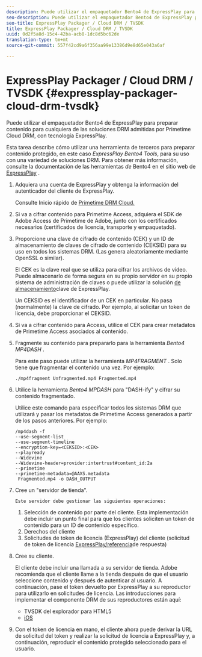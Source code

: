 ```yaml
---
description: Puede utilizar el empaquetador Bento4 de ExpressPlay para preparar contenido para cualquiera de las soluciones DRM admitidas por Primetime Cloud DRM, con tecnología ExpressPlay.
seo-description: Puede utilizar el empaquetador Bento4 de ExpressPlay para preparar contenido para cualquiera de las soluciones DRM admitidas por Primetime Cloud DRM, con tecnología ExpressPlay.
seo-title: ExpressPlay Packager / Cloud DRM / TVSDK
title: ExpressPlay Packager / Cloud DRM / TVSDK
uuid: 0d2f5a8d-15c4-42ba-acb8-1dc8d5bc62de
translation-type: tm+mt
source-git-commit: 557f42cd9a6f356aa99e13386d9e8d65e043a6af

---
```



# ExpressPlay Packager / Cloud DRM / TVSDK {#expressplay-packager-cloud-drm-tvsdk}

Puede utilizar el empaquetador Bento4 de ExpressPlay para preparar contenido para cualquiera de las soluciones DRM admitidas por Primetime Cloud DRM, con tecnología ExpressPlay.

Esta tarea describe cómo utilizar una herramienta de terceros para preparar contenido protegido, en este caso *ExpressPlay Bento4 Tools*, para su uso con una variedad de soluciones DRM. Para obtener más información, consulte la documentación de las herramientas *de* Bento4 en el sitio web de [ExpressPlay](https://www.expressplay.com/developer/) .
1. Adquiera una cuenta de ExpressPlay y obtenga la información del autenticador del cliente de ExpressPlay.

   Consulte Inicio rápido de [Primetime DRM Cloud.](../../quick-start/quick-overview.md)
1. Si va a cifrar contenido para Primetime Access, adquiera el SDK de Adobe Access de Primetime de Adobe, junto con los certificados necesarios (certificados de licencia, transporte y empaquetado).
1. Proporcione una clave de cifrado de contenido (CEK) y un ID de almacenamiento de claves de cifrado de contenido (CEKSID) para su uso en todos los sistemas DRM. (Las genera aleatoriamente mediante OpenSSL o similar).

   El CEK es la clave real que se utiliza para cifrar los archivos de vídeo. Puede almacenarlo de forma segura en su propio servidor en su propio sistema de administración de claves o puede utilizar la solución [de almacenamiento](https://www.expressplay.com/developer/key-storage/)clave de ExpressPlay.

   Un CEKSID es el identificador de un CEK en particular. No pasa (normalmente) la clave de cifrado. Por ejemplo, al solicitar un token de licencia, debe proporcionar el CEKSID.

1. Si va a cifrar contenido para Access, utilice el CEK para crear metadatos de Primetime Access asociados al contenido.

1. Fragmente su contenido para prepararlo para la herramienta *Bento4 MP4DASH* .

   Para este paso puede utilizar la herramienta *MP4FRAGMENT* . Solo tiene que fragmentar el contenido una vez. Por ejemplo:

   ```
   ./mp4fragment Unfragmented.mp4 Fragmented.mp4
   ```

1. Utilice la herramienta *Bento4 MPDASH* para &quot;DASH-ify&quot; y cifrar su contenido fragmentado.

   Utilice este comando para especificar todos los sistemas DRM que utilizará y pasar los metadatos de Primetime Access generados a partir de los pasos anteriores. Por ejemplo:

   ```
   /mp4dash -f  
   --use-segment-list  
   --use-segment-timeline  
   --encryption-key=<CEKSID>:<CEK>  
   --playready  
   --Widevine  
   --Widevine-header=provider:intertrust#content_id:2a  
   --primetime  
   --primetime-metadata=@AAXS.metadata 
    Fragmented.mp4 -o DASH_OUTPUT
   ```

1. Cree un &quot;servidor de tienda&quot;.

       Este servidor debe gestionar las siguientes operaciones:
   
   1. Selección de contenido por parte del cliente. Esta implementación debe incluir un punto final para que los clientes soliciten un token de contenido para un ID de contenido específico.
   1. Derechos del cliente
   1. Solicitudes de token de licencia (ExpressPlay) del cliente (solicitud de token de licencia [ExpressPlay/referencia](../../license-token-req-resp-ref/license-req-resp-overview.md)de respuesta)

1. Cree su cliente.

   El cliente debe incluir una llamada a su servidor de tienda. Adobe recomienda que el cliente llame a la tienda después de que el usuario seleccione contenido y después de autenticar al usuario. A continuación, pase el token devuelto por ExpressPlay a su reproductor para utilizarlo en solicitudes de licencia. Las introducciones para implementar el componente DRM de sus reproductores están aquí:

   * TVSDK del explorador para HTML5
   * [iOS](../../../../programming/tvsdk-3x-ios-prog/ios-3x-drm-content-security/ios-3x-apple-fairplay-tvsdk.md)

1. Con el token de licencia en mano, el cliente ahora puede derivar la URL de solicitud del token y realizar la solicitud de licencia a ExpressPlay y, a continuación, reproducir el contenido protegido seleccionado para el usuario.

